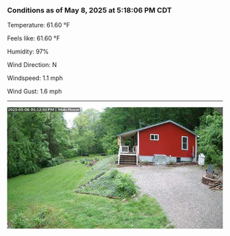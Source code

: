 ### Conditions as of May 8, 2025 at 5:18:06 PM CDT 

Temperature: 61.60 &deg;F

Feels like: 61.60 &deg;F

Humidity: 97%

Wind Direction: N

Windspeed: 1.1 mph

Wind Gust: 1.6 mph

---

<img src="./images/latest.jpeg"/>

